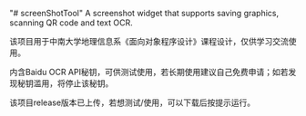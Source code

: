 "# screenShotTool" A screenshot widget that supports saving graphics, scanning QR code and text OCR.

该项目用于中南大学地理信息系《面向对象程序设计》课程设计，仅供学习交流使用。

内含Baidu OCR API秘钥，可供测试使用，若长期使用建议自己免费申请；如若发现秘钥滥用，将停止该秘钥。

该项目release版本已上传，若想测试/使用，可以下载后按提示运行。
